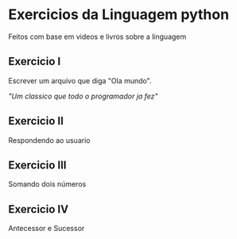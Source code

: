 # Exercicios da Linguagem python

Feitos com base em videos e livros sobre a linguagem

## Exercicio I

Escrever um arquivo que diga "Ola mundo".

<i>"Um classico que todo o programador ja fez"</i>

## Exercicio II

Respondendo ao usuario

## Exercicio III

Somando dois números

## Exercicio IV

Antecessor e Sucessor
